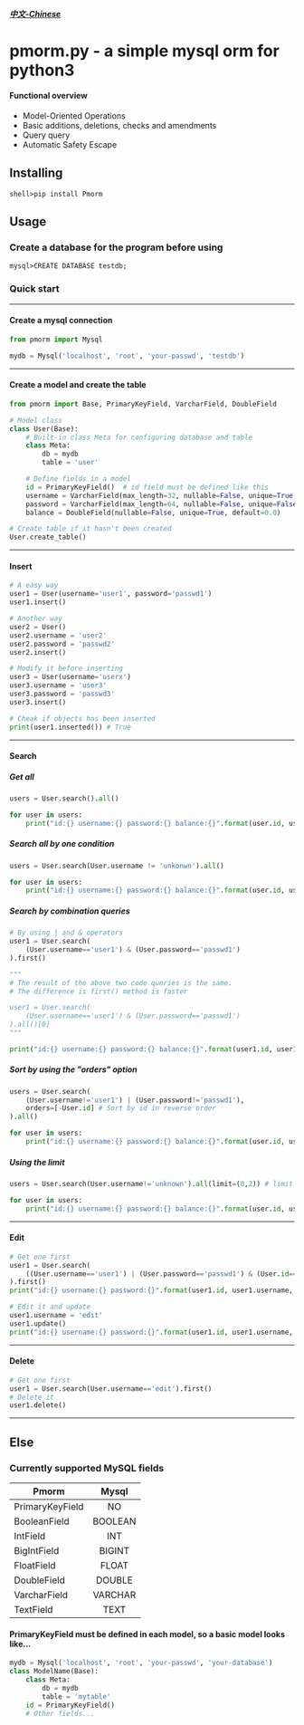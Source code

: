 ##### [中文-Chinese](https://github.com/lwaix/Pmorm/blob/master/README-zh.md "中文-Chinese")

# pmorm.py - a simple mysql orm for python3

#### Functional overview

- Model-Oriented Operations
- Basic additions, deletions, checks and amendments
- Query query
- Automatic Safety Escape

## Installing

```
shell>pip install Pmorm
```

## Usage

### Create a database for the program before using

```
mysql>CREATE DATABASE testdb;
```

### Quick start

---

#### Create a mysql connection

```python
from pmorm import Mysql

mydb = Mysql('localhost', 'root', 'your-passwd', 'testdb')
```

---

#### Create a model and create the table

```python
from pmorm import Base, PrimaryKeyField, VarcharField, DoubleField

# Model class
class User(Base):
    # Built-in class Meta for configuring database and table
    class Meta:
        db = mydb
        table = 'user'

    # Define fields in a model
    id = PrimaryKeyField()  # id field must be defined like this
    username = VarcharField(max_length=32, nullable=False, unique=True, default=None)
    password = VarcharField(max_length=64, nullable=False, unique=False, default=None)
    balance = DoubleField(nullable=False, unique=True, default=0.0)

# Create table if it hasn't been created
User.create_table()
```

---

#### Insert

```python
# A easy way
user1 = User(username='user1', password='passwd1')
user1.insert()

# Another way
user2 = User()
user2.username = 'user2'
user2.password = 'passwd2'
user2.insert()

# Modify it before inserting
user3 = User(username='userx')
user3.username = 'user3'
user3.password = 'passwd3'
user3.insert()

# Cheak if objects has been inserted
print(user1.inserted()) # True
```

---

#### Search

##### Get all

```python
users = User.search().all()

for user in users:
    print("id:{} username:{} password:{} balance:{}".format(user.id, user.username, user.password, user.balance))
```

##### Search all by one condition

```python
users = User.search(User.username != 'unkonwn').all()

for user in users:
    print("id:{} username:{} password:{} balance:{}".format(user.id, user.username, user.password, user.balance))
```

##### Search by combination queries

```python
# By using | and & operators
user1 = User.search(
    (User.username=='user1') & (User.password=='passwd1')
).first()

"""
# The result of the above two code queries is the same.
# The difference is first() method is faster

user1 = User.search(
    (User.username=='user1') & (User.password=='passwd1')
).all()[0]
"""

print("id:{} username:{} password:{} balance:{}".format(user1.id, user1.username, user1.password, user1.balance))
```

##### Sort by using the "orders" option

```python
users = User.search(
    (User.username!='user1') | (User.password!='passwd1'),
    orders=[-User.id] # Sort by id in reverse order
).all()

for user in users:
    print("id:{} username:{} password:{} balance:{}".format(user.id, user.username, user.password, user.balance))
```

##### Using the limit

```python
users = User.search(User.username!='unknown').all(limit=(0,2)) # limit only returns the first two results of the query, equivalent to "LIMIT 0, 2"

for user in users:
    print("id:{} username:{} password:{} balance:{}".format(user.id, user.username, user.password, user.balance))
```

---

#### Edit

```python
# Get one first
user1 = User.search(
    ((User.username=='user1') | (User.password=='passwd1') & (User.id==1)) # Complex queries
).first()
print("id:{} username:{} password:{}".format(user1.id, user1.username, user1.password))

# Edit it and update
user1.username = 'edit'
user1.update()
print("id:{} username:{} password:{}".format(user1.id, user1.username, user1.password))
```

---

#### Delete

```python
# Get one first
user1 = User.search(User.username=='edit').first()
# Delete it
user1.delete()
```

---

## Else

### Currently supported MySQL fields

Pmorm|Mysql
--|:--:
PrimaryKeyField|NO
BooleanField|BOOLEAN
IntField|INT
BigIntField|BIGINT
FloatField|FLOAT
DoubleField|DOUBLE
VarcharField|VARCHAR
TextField|TEXT

#### PrimaryKeyField must be defined in each model, so a basic model looks like...

```python
mydb = Mysql('localhost', 'root', 'your-passwd', 'your-database')
class ModelName(Base):
    class Meta:
        db = mydb
        table = 'mytable'
    id = PrimaryKeyField()
    # Other fields...
```